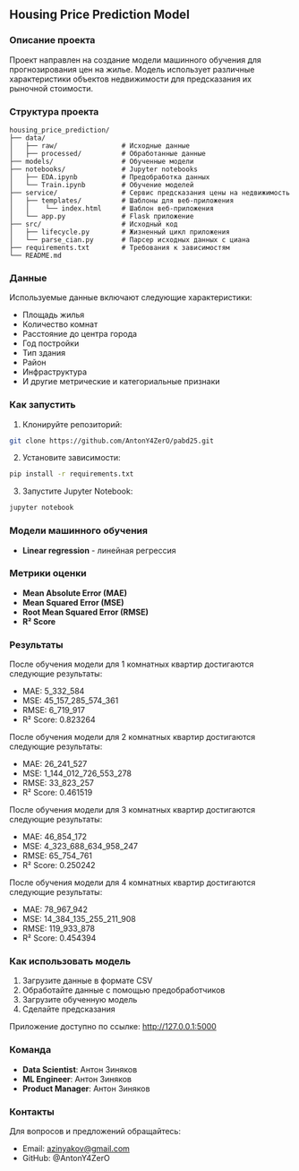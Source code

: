## Housing Price Prediction Model

### Описание проекта
Проект направлен на создание модели машинного обучения для прогнозирования цен на жилье. Модель использует различные характеристики объектов недвижимости для предсказания их рыночной стоимости.

### Структура проекта
```
housing_price_prediction/
├── data/
│   ├── raw/                # Исходные данные
│   ├── processed/          # Обработанные данные
├── models/                 # Обученные модели
├── notebooks/              # Jupyter notebooks
│   ├── EDA.ipynb           # Предобработка данных
│   └── Train.ipynb         # Обучение моделей
├── service/                # Сервис предсказания цены на недвижимость
│   ├── templates/          # Шаблоны для веб-приложения
│   │    └── index.html     # Шаблон веб-приложения
│   └── app.py              # Flask приложение
├── src/                    # Исходный код
│   ├── lifecycle.py        # Жизненный цикл приложения
│   └── parse_cian.py       # Парсер исходных данных с циана
├── requirements.txt        # Требования к зависимостям
└── README.md
```

### Данные
Используемые данные включают следующие характеристики:
* Площадь жилья
* Количество комнат
* Расстояние до центра города
* Год постройки
* Тип здания
* Район
* Инфраструктура
* И другие метрические и категориальные признаки

### Как запустить
1. Клонируйте репозиторий:
```bash
git clone https://github.com/AntonY4ZerO/pabd25.git
```

2. Установите зависимости:
```bash
pip install -r requirements.txt
```

3. Запустите Jupyter Notebook:
```bash
jupyter notebook
```

### Модели машинного обучения
* **Linear regression** - линейная регрессия

### Метрики оценки
* **Mean Absolute Error (MAE)**
* **Mean Squared Error (MSE)**
* **Root Mean Squared Error (RMSE)**
* **R² Score**

### Результаты
После обучения модели для 1 комнатных квартир достигаются следующие результаты:
* MAE: 5_332_584
* MSE: 45_157_285_574_361
* RMSE: 6_719_917
* R² Score: 0.823264

После обучения модели для 2 комнатных квартир достигаются следующие результаты:
* MAE: 26_241_527
* MSE: 1_144_012_726_553_278
* RMSE: 33_823_257
* R² Score: 0.461519

После обучения модели для 3 комнатных квартир достигаются следующие результаты:
* MAE: 46_854_172
* MSE: 4_323_688_634_958_247
* RMSE: 65_754_761
* R² Score: 0.250242

После обучения модели для 4 комнатных квартир достигаются следующие результаты:
* MAE: 78_967_942
* MSE: 14_384_135_255_211_908
* RMSE: 119_933_878
* R² Score: 0.454394

### Как использовать модель
1. Загрузите данные в формате CSV
2. Обработайте данные с помощью предобработчиков
3. Загрузите обученную модель
4. Сделайте предсказания

Приложение доступно по ссылке: http://127.0.0.1:5000

### Команда
* **Data Scientist**: Антон Зиняков
* **ML Engineer**: Антон Зиняков
* **Product Manager**: Антон Зиняков

### Контакты
Для вопросов и предложений обращайтесь:
* Email: azinyakov@gmail.com
* GitHub: @AntonY4ZerO
